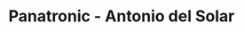 ---
title: "Panatronic - Antonio del Solar"
url: /madrid/panatronic-antonio-del-solar/
shop: Foto
---